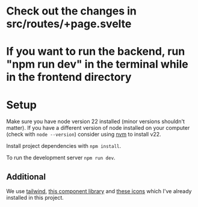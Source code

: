 # Check out the changes in src/routes/+page.svelte
# If you want to run the backend, run "npm run dev" in the terminal while in the frontend directory

# Setup

Make sure you have node version 22 installed (minor versions shouldn't matter). If you have a different version of node installed on your computer (check with `node --version`) consider using [nvm](https://github.com/nvm-sh/nvm) to install v22.

Install project dependencies with `npm install`.

To run the development server `npm run dev`.

## Additional

We use [tailwind](https://tailwindcss.com/), [this component library](https://www.shadcn-svelte.com/) and [these icons](https://lucide.dev/icons/) which I've already installed in this project.
